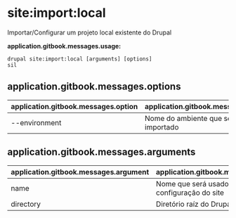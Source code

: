 # site:import:local
Importar/Configurar um projeto local existente do Drupal

**application.gitbook.messages.usage:**
```
drupal site:import:local [arguments] [options]
sil
```

## application.gitbook.messages.options
application.gitbook.messages.option | application.gitbook.messages.details
-------|-------------
--environment | Nome do ambiente que será importado

## application.gitbook.messages.arguments
application.gitbook.messages.argument | application.gitbook.messages.details
---------|-------------
name | Nome que será usado para gerar a configuração do site
directory | Diretório raíz do Drupal existente
